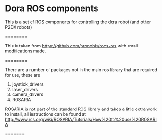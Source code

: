 Dora ROS components
========

This is a set of ROS components for controlling the dora robot (and other P2DX robots)

========

This is taken from https://github.com/pronobis/rocs-ros with small modifications made.

========

There are a number of packages not in the main ros library that are required for use, these are
1. joystick_drivers
2. laser_drivers
3. camera_drivers
4. ROSARIA

ROSARIA is not part of the standard ROS library and takes a little extra work to install, all instructions can be found at http://www.ros.org/wiki/ROSARIA/Tutorials/How%20to%20use%20ROSARIA


=======

